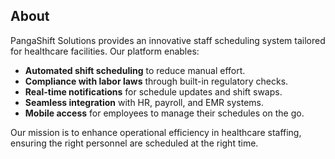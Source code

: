 ## About

PangaShift Solutions provides an innovative staff scheduling system tailored for healthcare facilities. Our platform enables:

- **Automated shift scheduling** to reduce manual effort.
- **Compliance with labor laws** through built-in regulatory checks.
- **Real-time notifications** for schedule updates and shift swaps.
- **Seamless integration** with HR, payroll, and EMR systems.
- **Mobile access** for employees to manage their schedules on the go.

Our mission is to enhance operational efficiency in healthcare staffing, ensuring the right personnel are scheduled at the right time.
